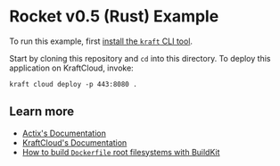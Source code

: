 # Rocket v0.5 (Rust) Example

To run this example, first [install the `kraft` CLI tool](https://unikraft.org/docs/cli).

Start by cloning this repository and `cd` into this directory.
To deploy this application on KraftCloud, invoke:

```
kraft cloud deploy -p 443:8080 .
```

## Learn more

- [Actix's Documentation](https://actix.rs/docs/)
- [KraftCloud's Documentation](https://docs.kraft.cloud)
- [How to build `Dockerfile` root filesystems with BuildKit](https://unikraft.org/docs/getting-started/integrations/buildkit)
